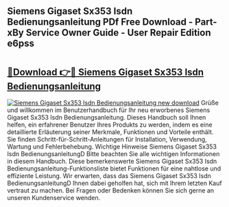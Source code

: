 ## Siemens Gigaset Sx353 Isdn Bedienungsanleitung PDf Free Download - Part-xBy Service Owner Guide - User Repair Edition e6pss

# <h2><a href="http://df0nmv.blite.top/?on=Siemens+Gigaset+Sx353+Isdn+Bedienungsanleitung">🔗Download 👉🔴 Siemens Gigaset Sx353 Isdn Bedienungsanleitung</a></h2>

[![Siemens Gigaset Sx353 Isdn Bedienungsanleitung new download](https://i.imgur.com/lujVjoI.png)](http://df0nmv.blite.top/?on=Siemens+Gigaset+Sx353+Isdn+Bedienungsanleitung)
Grüße und willkommen im Benutzerhandbuch für Ihr neu erworbenes Siemens Gigaset Sx353 Isdn Bedienungsanleitung. Dieses Handbuch soll Ihnen helfen, ein erfahrener Benutzer Ihres Produkts zu werden, indem es eine detaillierte Erläuterung seiner Merkmale, Funktionen und Vorteile enthält. Sie finden Schritt-für-Schritt-Anleitungen für Installation, Verwendung, Wartung und Fehlerbehebung. Wichtige Hinweise Siemens Gigaset Sx353 Isdn BedienungsanleitungD Bitte beachten Sie alle wichtigen Informationen in diesem Handbuch. Diese bemerkenswerte Siemens Gigaset Sx353 Isdn Bedienungsanleitung-Funktionsliste bietet Funktionen für eine nahtlose und effiziente Leistung. Wir erwarten, dass das Siemens Gigaset Sx353 Isdn BedienungsanleitungD Ihnen dabei geholfen hat, sich mit Ihrem letzten Kauf vertraut zu machen. Bei Fragen oder Bedenken können Sie sich gerne an unseren Kundenservice wenden.
